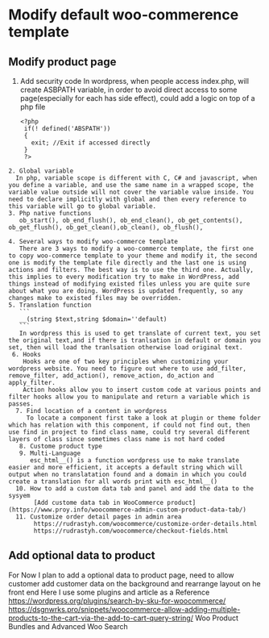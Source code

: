 # Modify default woo-commerence template
## Modify product page
   1. Add security code
      In wordpress, when people access index.php, will create ASBPATH variable, in order to avoid direct access to some page(especially for each has side effect), could add a logic on top of a php file
      ```
      <?php
       if(! defined('ABSPATH'))
       {
         exit; //Exit if accessed directly
       }
       ?>
      ```
    2. Global variable
      In php, variable scope is different with C, C# and javascript, when you define a variable, and use the same name in a wrapped scope, the variable value outside will not cover the variable value inside. You need to declare implicitly with global and then every reference to this variable will go to global variable.
    3. Php native functions
       ob_start(), ob_end_flush(), ob_end_clean(), ob_get_contents(), ob_get_flush(), ob_get_clean(),ob_clean(), ob_flush(),  

    4. Several ways to modify woo-commerce template
       There are 3 ways to modify a woo-commerce template, the first one to copy woo-commerce template to your theme and modify it, the second one is modify the template file directly and the last one is using actions and filters. The best way is to use the third one. Actually, this implies to every modification try to make in WordPress, add things instead of modifying existed files unless you are quite sure about what you are doing. WordPress is updated frequently, so any changes make to existed files may be overridden.
    5. Translation function
       ```
       __(string $text,string $domain=''default)
       ```
       In wordpress this is used to get translate of current text, you set the original text,and if there is tranlsation in default or domain you set, then will load the tranlsation otherwise load original text.
     6. Hooks
        Hooks are one of two key principles when customizing your wordpress website. You need to figure out where to use add_filter, remove_filter, add_action(), remove_action, do_action and apply_filter.
        Action hooks allow you to insert custom code at various points and filter hooks allow you to manipulate and return a variable which is passes.
      7. Find location of a content in wordpress
         To locate a component first take a look at plugin or theme folder which has relation with this component, if could not find out, then use find in project to find class name, could try several different layers of class since sometimes class name is not hard coded
       8. Custome product type
       9. Multi-Language
          esc_html__() is a function wordpress use to make translate easier and more efficient, it accepts a default string which will output when no translatation found and a domain in which you could create a translation for all words print with esc_html__()
      10. How to add a custom data tab and panel and add the data to the sysyem
           [Add custome data tab in WooCommerce product](https://www.proy.info/woocommerce-admin-custom-product-data-tab/)
      11. Customize order detail pages in admin area
           https://rudrastyh.com/woocommerce/customize-order-details.html
           https://rudrastyh.com/woocommerce/checkout-fields.html

## Add optional data to product

For Now I plan to add a optional data to product page, need to allow customer add customer data on the background and rearrange layout on he front end
Here I use some plugins and article as a Reference
https://wordpress.org/plugins/search-by-sku-for-woocommerce/
https://dsgnwrks.pro/snippets/woocommerce-allow-adding-multiple-products-to-the-cart-via-the-add-to-cart-query-string/
 Woo Product Bundles
and Advanced Woo Search
